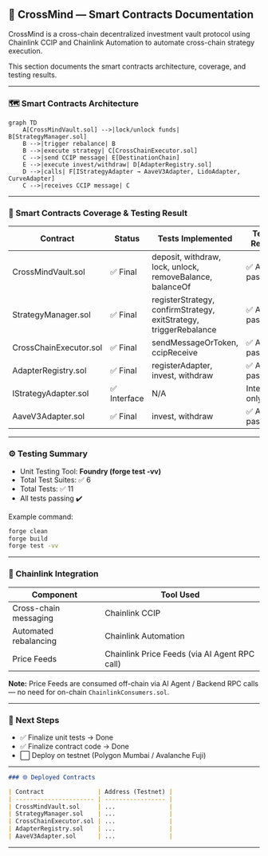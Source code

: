 ## 📄 CrossMind — Smart Contracts Documentation

CrossMind is a cross-chain decentralized investment vault protocol using Chainlink CCIP and Chainlink Automation to automate cross-chain strategy execution.

This section documents the smart contracts architecture, coverage, and testing results.

---

### 🗺️ Smart Contracts Architecture

```mermaid
graph TD
    A[CrossMindVault.sol] -->|lock/unlock funds| B[StrategyManager.sol]
    B -->|trigger rebalance| B
    B -->|execute strategy| C[CrossChainExecutor.sol]
    C -->|send CCIP message| E[DestinationChain]
    E -->|execute invest/withdraw| D[AdapterRegistry.sol]
    D -->|calls| F[IStrategyAdapter → AaveV3Adapter, LidoAdapter, CurveAdapter]
    C -->|receives CCIP message| C
```

---

### 📝 Smart Contracts Coverage & Testing Result

| Contract               | Status       | Tests Implemented                                                 | Tests Result   |
| ---------------------- | ------------ | ----------------------------------------------------------------- | -------------- |
| CrossMindVault.sol     | ✅ Final     | deposit, withdraw, lock, unlock, removeBalance, balanceOf         | ✅ All passed  |
| StrategyManager.sol    | ✅ Final     | registerStrategy, confirmStrategy, exitStrategy, triggerRebalance | ✅ All passed  |
| CrossChainExecutor.sol | ✅ Final     | sendMessageOrToken, ccipReceive                                   | ✅ All passed  |
| AdapterRegistry.sol    | ✅ Final     | registerAdapter, invest, withdraw                                 | ✅ All passed  |
| IStrategyAdapter.sol   | ✅ Interface | N/A                                                               | Interface only |
| AaveV3Adapter.sol      | ✅ Final     | invest, withdraw                                                  | ✅ All passed  |

---

### ⚙️ Testing Summary

- Unit Testing Tool: **Foundry (forge test -vv)**
- Total Test Suites: ✅ 6
- Total Tests: ✅ 11
- All tests passing ✔️

Example command:

```bash
forge clean
forge build
forge test -vv
```

---

### 🔗 Chainlink Integration

| Component             | Tool Used                                     |
| --------------------- | --------------------------------------------- |
| Cross-chain messaging | Chainlink CCIP                                |
| Automated rebalancing | Chainlink Automation                          |
| Price Feeds           | Chainlink Price Feeds (via AI Agent RPC call) |

**Note:** Price Feeds are consumed off-chain via AI Agent / Backend RPC calls — no need for on-chain `ChainlinkConsumers.sol`.

---

### 🚀 Next Steps

- ✅ Finalize unit tests → Done
- ✅ Finalize contract code → Done
- ⬜ Deploy on testnet (Polygon Mumbai / Avalanche Fuji)

---

```markdown
### 🌐 Deployed Contracts

| Contract               | Address (Testnet) |
| ---------------------- | ----------------- |
| CrossMindVault.sol     | ...               |
| StrategyManager.sol    | ...               |
| CrossChainExecutor.sol | ...               |
| AdapterRegistry.sol    | ...               |
| AaveV3Adapter.sol      | ...               |
```

---

